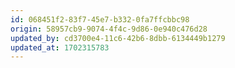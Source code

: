 ```yaml
---
id: 068451f2-83f7-45e7-b332-0fa7ffcbbc98
origin: 58957cb9-9074-4f4c-9d86-0e940c476d28
updated_by: cd3700e4-11c6-42b6-8dbb-6134449b1279
updated_at: 1702315783
---
```

